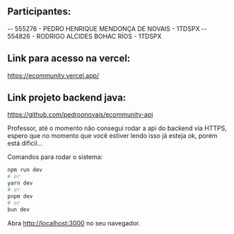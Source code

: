 ## Participantes:
-- 555276 - PEDRO HENRIQUE MENDONÇA DE NOVAIS - 1TDSPX
-- 554826 - RODRIGO ALCIDES BOHAC RÍOS - 1TDSPX

## Link para acesso na vercel:
https://ecommunity.vercel.app/

## Link projeto backend java:
https://github.com/pedroonovais/ecommunity-api

Professor, até o momento não consegui rodar a api do backend via HTTPS, espero que no momento que você estiver lendo isso já esteja ok, porém está dificil...


Comandos para rodar o sistema:

```bash
npm run dev
# or
yarn dev
# or
pnpm dev
# or
bun dev
```

Abra [http://localhost:3000](http://localhost:3000) no seu navegador.

